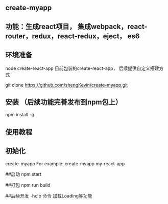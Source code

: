 ## create-myapp

## 功能：生成react项目， 集成webpack，react-router，redux，react-redux，eject， es6

## 环境准备
node
create-react-app 目前包装的create-react-app， 后续提供自定义搭建方式

git clone https://github.com/shengKevin/create-myapp.git

## 安装 （后续功能完善发布到npm包上）
npm install -g


## 使用教程

## 初始化

create-myapp <project-directory>
For example: create-myapp my-react-app

##启动
npm start

##打包
npm run build

##后续开发 -help 命令 加载Loading等功能





